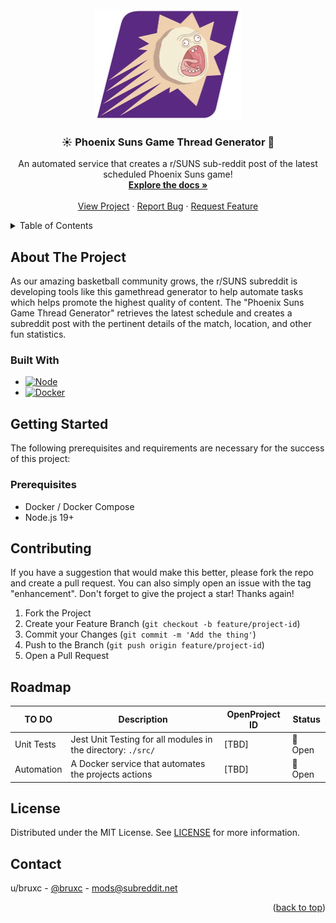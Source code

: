 <!-- PROJECT LOGO -->
<br />
<div align="center">
  <a href="https://github.com/redditsuns/gamethread/">
    <img src="docs/logo.png" alt="Logo" width="235" height="177">
  </a>
  <h3 align="center">☀️ Phoenix Suns Game Thread Generator 🤖</h3>
  <p align="center">
    An automated service that creates a r/SUNS sub-reddit post of the latest scheduled Phoenix Suns game!
    <br />
    <a href="https://github.com/redditsuns/gamethread"><strong>Explore the docs »</strong></a>
    <br />
    <br />
    <a href="https://agile.sunsreddit.net/projects/suns-gamethread-project/">View Project</a>
    ·
    <a href="https://github.com/redditsuns/gamethread/issues">Report Bug</a>
    ·
    <a href="https://github.com/redditsuns/gamethread/issues">Request Feature</a>
  </p>
</div>

<!-- TABLE OF CONTENTS -->
<a name="readme-top"></a>
<details>
  <summary>Table of Contents</summary>
  <ol>
    <li>
      <a href="#about-the-project">About The Project</a>
      <ul>
        <li><a href="#built-with">Built With</a></li>
      </ul>
    </li>
    <li>
      <a href="#getting-started">Getting Started</a>
      <ul>
        <li><a href="#prerequisites">Prerequisites</a></li>
      </ul>
    </li>
    <li><a href="#contributing">Contributing</a></li>
    <li><a href="#roadmap">Roadmap</a></li>
        <li><a href="#license">License</a></li>
    <li><a href="#contact">Contact</a></li>
  </ol>
</details>

<!-- ABOUT THE PROJECT -->
## About The Project
As our amazing basketball community grows, the r/SUNS subreddit is developing tools like 
this gamethread generator to help automate tasks which helps promote the highest quality of content.
The "Phoenix Suns Game Thread Generator" retrieves the latest schedule and creates a subreddit post
with the pertinent details of the match, location, and other fun statistics.

<!-- BUILD WITH -->
### Built With
* [![Node][node-shield]][node-url]
* [![Docker][docker-shield]][docker-url]

<!-- GETTING STARTED -->
## Getting Started
The following prerequisites and requirements are necessary for the success of this project:

<!-- Prerequisities -->
### Prerequisites
* Docker / Docker Compose
* Node.js 19+

<!-- CONTRIBUTING -->
## Contributing
If you have a suggestion that would make this better, please fork the repo and create a pull request. You can also simply open an issue with the tag "enhancement".
Don't forget to give the project a star! Thanks again!

1. Fork the Project
2. Create your Feature Branch (`git checkout -b feature/project-id`)
3. Commit your Changes (`git commit -m 'Add the thing'`)
4. Push to the Branch (`git push origin feature/project-id`)
5. Open a Pull Request

<!-- ROADMAP -->
## Roadmap

| TO DO          | Description                                                     | OpenProject ID         | Status    |
| -------------- | --------------------------------------------------------------- | -----------------      | --------- |
| Unit Tests     | Jest Unit Testing for all modules in the directory: `./src/`    | [TBD]                  | 📑 Open   |
| Automation     | A Docker service that automates the projects actions            | [TBD]                  | 📑 Open   |

<!-- LICENSE -->
## License
Distributed under the MIT License. See [LICENSE][license-url] for more information.

<!-- CONTACT -->
## Contact
u/bruxc - [@bruxc](https://reddit.com/u/bruxc) - mods@subreddit.net

<p align="right">(<a href="#readme-top">back to top</a>)</p>

<!-- MARKDOWN LINKS -->
  <!-- Shields -->
  [docker-shield]: https://img.shields.io/badge/Docker-%5E20.10.21-green?style=appveyor&logo=docker
  [docker-url]:    https://docs.docker.com/compose/
  [linux-shield]:  https://img.shields.io/badge/Linux-%5E22.04.1-blue?style=appveyor&logo=linux
  [linux-url]:     https://docs.ubuntu.com/
  [node-shield]:   https://img.shields.io/badge/Node.js-%5E19.1.0-green?style=appveyor&logo=nodedotjs
  [node-url]:      https://nodejs.org/en/docs/
  
  <!-- License -->
  [license-url]: LICENSE